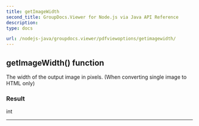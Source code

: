 ```yaml
---
title: getImageWidth
second_title: GroupDocs.Viewer for Node.js via Java API Reference
description: 
type: docs

url: /nodejs-java/groupdocs.viewer/pdfviewoptions/getimagewidth/
---
```


## getImageWidth()  function
The width of the output image in pixels. (When converting single image to HTML only)

### Result
int


---


